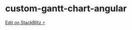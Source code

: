 # custom-gantt-chart-angular

[Edit on StackBlitz ⚡️](https://stackblitz.com/edit/custom-gantt-chart-angular)